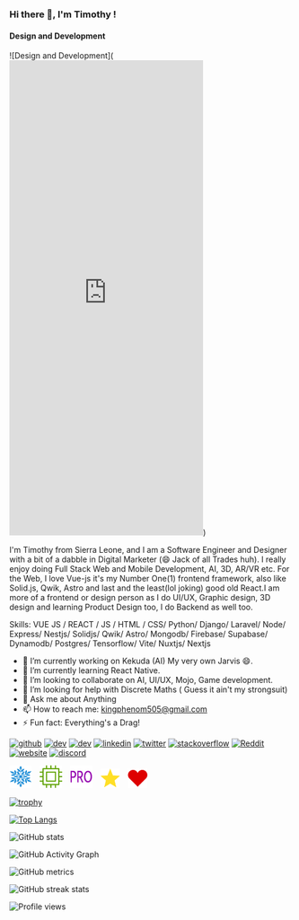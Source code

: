 ### Hi there 👋,  I'm Timothy !
#### Design and Development
![Design and Development](<iframe src="https://assets.pinterest.com/ext/embed.html?id=41095415342608019" height="847" width="345" frameborder="0" scrolling="no" ></iframe>)

I'm Timothy from Sierra Leone, and I am a Software Engineer and Designer with a bit of a dabble in Digital Marketer (😄 Jack of all Trades huh). I really enjoy doing Full Stack Web and Mobile Development, AI, 3D, AR/VR etc. For the Web, I love Vue-js it's my Number One(1) frontend framework, also like Solid.js, Qwik, Astro and last and the least(lol joking) good old React.I am more of a frontend or design person as I do UI/UX, Graphic design, 3D design and learning Product Design too, I do Backend as well too.

Skills: VUE JS / REACT / JS / HTML / CSS/ Python/ Django/ Laravel/ Node/ Express/ Nestjs/ Solidjs/ Qwik/ Astro/ Mongodb/ Firebase/ Supabase/ Dynamodb/ Postgres/ Tensorflow/ Vite/ Nuxtjs/ Nextjs

- 🔭 I’m currently working on Kekuda (AI) My very own Jarvis 😄. 
- 🌱 I’m currently learning React Native. 
- 👯 I’m looking to collaborate on AI, UI/UX, Mojo, Game development. 
- 🤔 I’m looking for help with Discrete Maths ( Guess it ain't my strongsuit) 
- 💬 Ask me about Anything 
- 📫 How to reach me: kingphenom505@gmail.com  
- ⚡ Fun fact: Everything's a Drag! 


[<img src='https://cdn.jsdelivr.net/npm/simple-icons@3.0.1/icons/github.svg' alt='github' height='40'>](https://github.com/phenomfvr)  [<img src='https://cdn.jsdelivr.net/npm/simple-icons@3.0.1/icons/dev-dot-to.svg' alt='dev' height='40'>](https://dev.to/phenomfvr)  [<img src='https://cdn.jsdelivr.net/npm/simple-icons@3.0.1/icons/hashnode.svg' alt='dev' height='40'>](https://phenomfvr.hashnode.dev/)  [<img src='https://cdn.jsdelivr.net/npm/simple-icons@3.0.1/icons/linkedin.svg' alt='linkedin' height='40'>](https://www.linkedin.com/in/king-phenom/)  [<img src='https://cdn.jsdelivr.net/npm/simple-icons@3.0.1/icons/twitter.svg' alt='twitter' height='40'>](https://twitter.com/phenomfvr)  [<img src='https://cdn.jsdelivr.net/npm/simple-icons@3.0.1/icons/stackoverflow.svg' alt='stackoverflow' height='40'>](https://stackoverflow.com/users/phenomfvr)  [<img src='https://cdn.jsdelivr.net/npm/simple-icons@3.0.1/icons/reddit.svg' alt='Reddit' height='40'>](https://www.reddit.com/user/phenomfvr)  [<img src='https://cdn.jsdelivr.net/npm/simple-icons@3.0.1/icons/icloud.svg' alt='website' height='40'>](https://phenom-portfolio.netlify.app/)  [<img src='https://cdn.jsdelivr.net/npm/simple-icons@3.0.1/icons/discord.svg' alt='discord' height='40'>](phenomfvr#6792)  

<a href='https://archiveprogram.github.com/'><img src='https://raw.githubusercontent.com/acervenky/animated-github-badges/master/assets/acbadge.gif' width='40' height='40'></a> <a href='https://docs.github.com/en/developers'><img src='https://raw.githubusercontent.com/acervenky/animated-github-badges/master/assets/devbadge.gif' width='40' height='40'></a> <a href='https://github.com/pricing'><img src='https://raw.githubusercontent.com/acervenky/animated-github-badges/master/assets/pro.gif' width='40' height='40'></a> <a href='https://stars.github.com/'><img src='https://raw.githubusercontent.com/acervenky/animated-github-badges/master/assets/starbadge.gif' width='35' height='35'></a> <a href='https://docs.github.com/en/github/supporting-the-open-source-community-with-github-sponsors'><img src='https://raw.githubusercontent.com/acervenky/animated-github-badges/master/assets/sponsorbadge.gif' width='35' height='35'></a> 

[![trophy](https://github-profile-trophy.vercel.app/?username=phenomfvr)](https://github.com/ryo-ma/github-profile-trophy)

[![Top Langs](https://github-readme-stats.vercel.app/api/top-langs/?username=phenomfvr)](https://github.com/anuraghazra/github-readme-stats)

![GitHub stats](https://github-readme-stats.vercel.app/api?username=phenomfvr&show_icons=true)  

![GitHub Activity Graph](https://activity-graph.herokuapp.com/graph?username=phenomfvr)  

![GitHub metrics](https://metrics.lecoq.io/phenomfvr)  

![GitHub streak stats](https://streak-stats.demolab.com/?user=phenomfvr)  

![Profile views](https://gpvc.arturio.dev/phenomfvr)  
